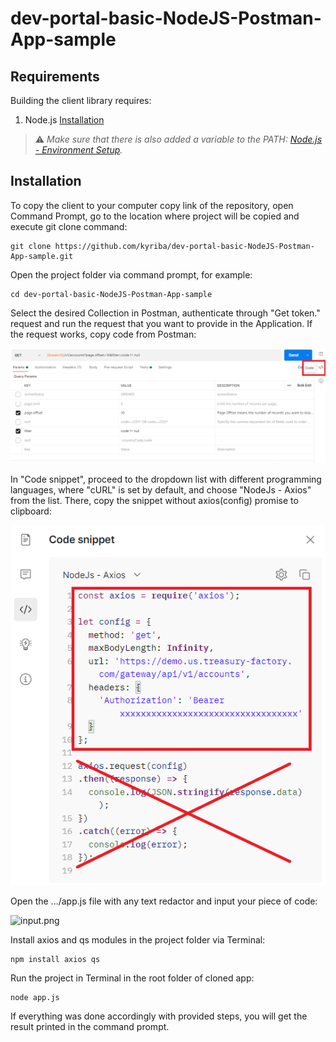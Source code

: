 # dev-portal-basic-NodeJS-Postman-App-sample
## Requirements
Building the client library requires:
1.  Node.js [Installation][1]

[1]: https://nodejs.org/en/download/

> ⚠️  _Make sure that there is also added a variable to the PATH: [Node.js - Environment Setup][2]._
>
[2]: https://www.tutorialspoint.com/nodejs/nodejs_environment_setup.htm


## Installation
To copy the client to your computer copy link of the repository, open Command Prompt, go to the location where project will be copied and execute git clone command:
```shell
git clone https://github.com/kyriba/dev-portal-basic-NodeJS-Postman-App-sample.git
```
Open the project folder via command prompt, for example:
```shell
cd dev-portal-basic-NodeJS-Postman-App-sample
```
Select the desired Collection in Postman, authenticate through "Get token." request and run the request that you want to provide in the Application.
If the request works, copy code from Postman:

![code.png](code.png)

In "Code snippet", proceed to the dropdown list with different programming languages, where "cURL" is set by default, and choose "NodeJs - Axios" from the list. There, copy the snippet without axios(config) promise to clipboard:

![copy.png](copy.png)

Open the .../app.js file with any text redactor and input your piece of code:

![input.png](input.png)

Install axios and qs modules in the project folder via Terminal:
```shell
npm install axios qs
```

Run the project in Terminal in the root folder of cloned app:
```shell
node app.js
```
If everything was done accordingly with provided steps, you will get the result printed in the command prompt.